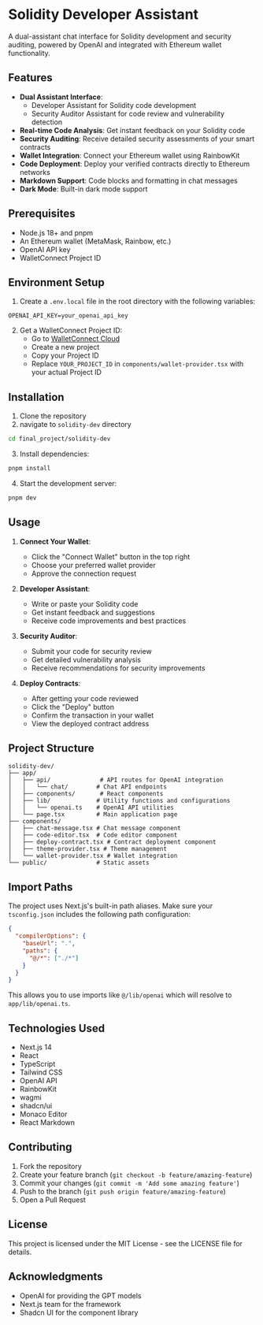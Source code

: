 # Solidity Developer Assistant

A dual-assistant chat interface for Solidity development and security auditing, powered by OpenAI and integrated with Ethereum wallet functionality.

## Features

- **Dual Assistant Interface**: 
  - Developer Assistant for Solidity code development
  - Security Auditor Assistant for code review and vulnerability detection
- **Real-time Code Analysis**: Get instant feedback on your Solidity code
- **Security Auditing**: Receive detailed security assessments of your smart contracts
- **Wallet Integration**: Connect your Ethereum wallet using RainbowKit
- **Code Deployment**: Deploy your verified contracts directly to Ethereum networks
- **Markdown Support**: Code blocks and formatting in chat messages
- **Dark Mode**: Built-in dark mode support

## Prerequisites

- Node.js 18+ and pnpm
- An Ethereum wallet (MetaMask, Rainbow, etc.)
- OpenAI API key
- WalletConnect Project ID

## Environment Setup

1. Create a `.env.local` file in the root directory with the following variables:
```env
OPENAI_API_KEY=your_openai_api_key
```

2. Get a WalletConnect Project ID:
   - Go to [WalletConnect Cloud](https://cloud.walletconnect.com/)
   - Create a new project
   - Copy your Project ID
   - Replace `YOUR_PROJECT_ID` in `components/wallet-provider.tsx` with your actual Project ID

## Installation

1. Clone the repository
2. navigate to `solidity-dev` directory
```bash
cd final_project/solidity-dev
```
3. Install dependencies:
```bash
pnpm install
```
4. Start the development server:
```bash
pnpm dev
```

## Usage

1. **Connect Your Wallet**:
   - Click the "Connect Wallet" button in the top right
   - Choose your preferred wallet provider
   - Approve the connection request

2. **Developer Assistant**:
   - Write or paste your Solidity code
   - Get instant feedback and suggestions
   - Receive code improvements and best practices

3. **Security Auditor**:
   - Submit your code for security review
   - Get detailed vulnerability analysis
   - Receive recommendations for security improvements

4. **Deploy Contracts**:
   - After getting your code reviewed
   - Click the "Deploy" button
   - Confirm the transaction in your wallet
   - View the deployed contract address

## Project Structure

```
solidity-dev/
├── app/
│   ├── api/              # API routes for OpenAI integration
│   │   └── chat/        # Chat API endpoints
│   ├── components/       # React components
│   ├── lib/             # Utility functions and configurations
│   │   └── openai.ts    # OpenAI API utilities
│   └── page.tsx         # Main application page
├── components/
│   ├── chat-message.tsx # Chat message component
│   ├── code-editor.tsx  # Code editor component
│   ├── deploy-contract.tsx # Contract deployment component
│   ├── theme-provider.tsx # Theme management
│   └── wallet-provider.tsx # Wallet integration
└── public/              # Static assets
```

## Import Paths

The project uses Next.js's built-in path aliases. Make sure your `tsconfig.json` includes the following path configuration:

```json
{
  "compilerOptions": {
    "baseUrl": ".",
    "paths": {
      "@/*": ["./*"]
    }
  }
}
```

This allows you to use imports like `@/lib/openai` which will resolve to `app/lib/openai.ts`.

## Technologies Used

- Next.js 14
- React
- TypeScript
- Tailwind CSS
- OpenAI API
- RainbowKit
- wagmi
- shadcn/ui
- Monaco Editor
- React Markdown

## Contributing

1. Fork the repository
2. Create your feature branch (`git checkout -b feature/amazing-feature`)
3. Commit your changes (`git commit -m 'Add some amazing feature'`)
4. Push to the branch (`git push origin feature/amazing-feature`)
5. Open a Pull Request

## License

This project is licensed under the MIT License - see the LICENSE file for details.

## Acknowledgments

- OpenAI for providing the GPT models
- Next.js team for the framework
- Shadcn UI for the component library 
